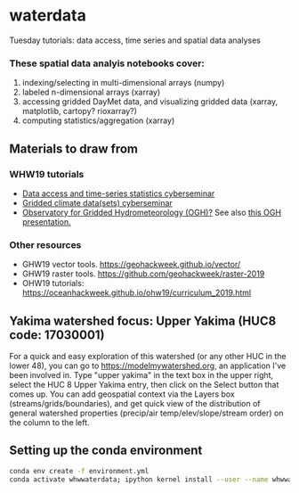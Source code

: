 # waterdata
Tuesday tutorials: data access, time series and spatial data analyses

### These spatial data analyis notebooks cover:
1. indexing/selecting in multi-dimensional arrays (numpy)
2. labeled n-dimensional arrays (xarray)
3. accessing gridded DayMet data, and visualizing gridded data (xarray, matplotlib, cartopy? rioxarray?)
4. computing statistics/aggregation (xarray)

## Materials to draw from

### WHW19 tutorials
- [Data access and time-series statistics cyberseminar](https://github.com/waterhackweek/tsdata_access)
- [Gridded climate data(sets) cyberseminar](https://github.com/waterhackweek/gridded_data)
- [Observatory for Gridded Hydrometeorology (OGH)?](https://github.com/waterhackweek/OGH_group_tutorial) See also [this OGH presentation.](https://github.com/Freshwater-Initiative/OGH_group_tutorial/blob/master/intro_to_ogh.pdf)

### Other resources
- GHW19 vector tools. https://geohackweek.github.io/vector/
- GHW19 raster tools. https://github.com/geohackweek/raster-2019
- OHW19 tutorials: https://oceanhackweek.github.io/ohw19/curriculum_2019.html 

## Yakima watershed focus: Upper Yakima (HUC8 code: 17030001)
For a quick and easy exploration of this watershed (or any other HUC in the lower 48), you can go to https://modelmywatershed.org, an application I've been involved in. Type "upper yakima" in the text box in the upper right, select the HUC 8 Upper Yakima entry, then click on the Select button that comes up. You can add geospatial context via the Layers box (streams/grids/boundaries), and get quick view of the distribution of general watershed properties (precip/air temp/elev/slope/stream order) on the column to the left.

## Setting up the conda environment

```bash
conda env create -f environment.yml
conda activate whwwaterdata; ipython kernel install --user --name whwwaterdata
```
